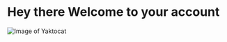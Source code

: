 # Hey there Welcome to your account
![Image of Yaktocat](https://octodex.github.com/images/yaktocat.png)
